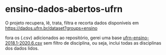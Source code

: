 # ensino-dados-abertos-ufrn
O projeto recupera, lê, trata, filtra e recorta dados disponíveis em https://dados.ufrn.br/dataset?groups=ensino

fora os (.csv) adicionados ao repositório, gerei uma base [ufrn-ensino-2018.1-2020.6.csv](https://drive.google.com/file/d/1n4jnOphR6MUmel8IRbupdjw2G0wM4Dmm/view) sem filtro de disciplina, ou seja, inclui todas as disciplinas dos dados lidos.
